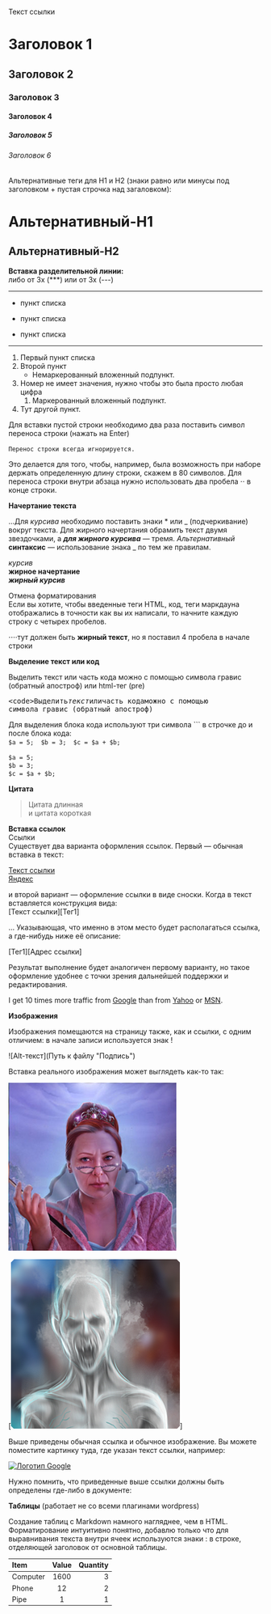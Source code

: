 <a name="Ссылка">Текст ссылки</a>

# Заголовок 1
## Заголовок 2
### Заголовок 3
#### Заголовок 4
##### Заголовок 5
###### Заголовок 6
Альтернативные теги для H1 и H2 (знаки равно или минусы под заголовком + пустая строчка над загаловком):

Альтернативный-H1
======

Альтернативный-H2
------

**Вставка разделительной линии:**   
либо от 3х (***) или от 3х (---)
***
* пункт списка
+ пункт списка
- пункт списка
----
1. Первый пункт списка
2. Второй пункт
    * Немаркерованный вложенный подпункт. 
1. Номер не имеет значения, нужно чтобы это была просто любая цифра
    1. Маркерованный вложенный подпункт.
4. Тут другой пункт. 

Для вставки пустой строки необходимо два раза поставить символ переноса строки (нажать на Enter)  

    Перенос строки всегда игнорируется.  
Это делается для того, чтобы, например, была возможность при наборе держать определенную длину строки, скажем в 80 символов. Для переноса строки внутри абзаца нужно использовать два пробела ⋅⋅ в конце строки.  

**Начертание текста**  

...Для *курсива* необходимо поставить знаки * или _ (подчеркивание) вокруг текста. Для жирного начертания обрамить текст двумя звездочками, а ***для жирного курсива*** — тремя. _Альтернативный_ __синтаксис__ — использование знака _ по тем же правилам.

*курсив*  
**жирное начертание**  
___жирный курсив___  

Отмена форматирования  
Если вы хотите, чтобы введенные теги HTML, код, теги маркдауна отображались в точности как вы их написали, то начните каждую строку с четырех пробелов.

⋅⋅⋅⋅тут должен быть **жирный текст**, но я поставил 4 пробела в начале строки

**Выделение текст или код**  

Выделить текст или часть кода можно с помощью символа гравис (обратный апостроф) или html-тег (pre) <pre>&lt;code&gt;Выделить*текст*иличасть кодаможно с помощью символа гравис (обратный апостроф)
</code></pre>
Для выделения блока кода используют три символа ``` в строчке до и после блока кода:  
`
$a = 5; 
$b = 3; 
$c = $a + $b;
`
```
$a = 5; 
$b = 3; 
$c = $a + $b;
```
**Цитата**
> Цитата длинная  
и цитата короткая 

**Вставка ссылок**  
Ссылки  
Существует два варианта оформления ссылок. Первый — обычная вставка в текст:

[Текст ссылки](адрес "Описание")  
[Яндекс](https://ya.ru/ "Российский поисковик")


и второй вариант — оформление ссылки в виде сноски. Когда в текст вставляется конструкция вида:  
[Текст ссылки][Тег1]

… Указывающая, что именно в этом место будет располагаться ссылка, а где-нибудь ниже её описание:

[Тег1][Адрес ссылки]

Результат выполнение будет аналогичен первому варианту, но такое оформление удобнее с точки зрения дальнейшей поддержки и редактирования.

I get 10 times more traffic from [Google][1] than from
[Yahoo][2] or [MSN][3].

[1]: http://google.com/        "Google"
[2]: http://search.yahoo.com/  "Yahoo Search"
[3]: http://search.msn.com/    "MSN Search"
  

**Изображения**  

Изображения помещаются на страницу также, как и ссылки, с одним отличием: в начале записи используется знак !

![Alt-текст](Путь к файлу "Подпись")

Вставка реального изображения может выглядеть как-то так:

![woman](/img/Nevertales%20-%20Creators%20Spark_profile_icons_15.jpg "Woman")

[![man](/img/Shadowplay%20-%20Harrowstead%20Mystery_profile_icons_25.jpg "man")]  

Выше приведены обычная ссылка и обычное изображение. Вы можете поместите картинку туда, где указан текст ссылки, например:

[![Логотип Google][logo]][google]

Нужно помнить, что приведенные выше ссылки должны быть определены где-либо в документе:

[logo]: https://www.google.com/images/branding/googlelogo/1x/googlelogo_color_272x92dp.png
[google]: http://www.google.com/ "щелкните, чтобы посетить Google.com"  

**Таблицы** (работает не со всеми плагинами wordpress)  

Создание таблиц с Markdown намного нагляднее, чем в HTML. Форматирование интуитивно понятно, добавлю только что для выравнивания текста внутри ячеек используются знаки : в строке, отделяющей заголовок от основной таблицы.

Item      | Value | Quantity
:-------- |:-----:| -------:
Computer  | 1600  | 3
Phone     | 12    | 2
Pipe      | 1     | 1

